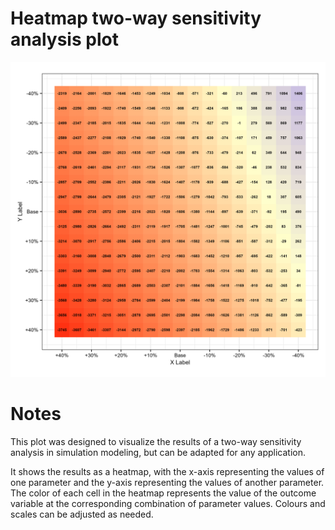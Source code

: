 # Heatmap two-way sensitivity analysis plot

![Heatmap](heatmap_twsa_plot_example.png)

# Notes

This plot was designed to visualize the results of a two-way sensitivity analysis in simulation modeling, but can be adapted for any application. 

It shows the results as a heatmap, with the x-axis representing the values of one parameter and the y-axis representing the values of another parameter. The color of each cell in the heatmap represents the value of the outcome variable at the corresponding combination of parameter values. Colours and scales can be adjusted as needed.


